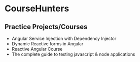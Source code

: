 # CourseHunters

## Practice Projects/Courses

- Angular Service Injection with Dependency Injector
- Dynamic Reactive forms in Angular
- Reactive Angular Course
- The complete guide to testing javascript & node applications